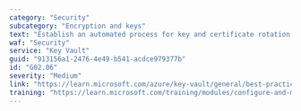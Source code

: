 ```yaml
---
category: "Security"
subcategory: "Encryption and keys"
text: "Establish an automated process for key and certificate rotation."
waf: "Security"
service: "Key Vault"
guid: "913156a1-2476-4e49-b541-acdce979377b"
id: "G02.06"
severity: "Medium"
link: "https://learn.microsoft.com/azure/key-vault/general/best-practices"
training: "https://learn.microsoft.com/training/modules/configure-and-manage-azure-key-vault/"
---
```

